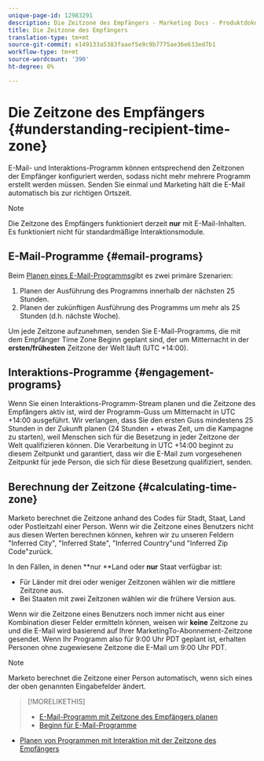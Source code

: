 ```yaml
---
unique-page-id: 12983291
description: Die Zeitzone des Empfängers - Marketing Docs - Produktdokumentation
title: Die Zeitzone des Empfängers
translation-type: tm+mt
source-git-commit: e149133a5383faaef5e9c9b7775ae36e633ed7b1
workflow-type: tm+mt
source-wordcount: '390'
ht-degree: 0%

---
```



# Die Zeitzone des Empfängers {#understanding-recipient-time-zone}

E-Mail- und Interaktions-Programm können entsprechend den Zeitzonen der Empfänger konfiguriert werden, sodass nicht mehr mehrere Programm erstellt werden müssen. Senden Sie einmal und Marketing hält die E-Mail automatisch bis zur richtigen Ortszeit.

>[!NOTE]
>
>Die Zeitzone des Empfängers funktioniert derzeit **nur** mit E-Mail-Inhalten. Es funktioniert nicht für standardmäßige Interaktionsmodule.

## E-Mail-Programme {#email-programs}

Beim [Planen eines E-Mail-Programms](schedule-email-programs-with-recipient-time-zone.md)gibt es zwei primäre Szenarien:

1. Planen der Ausführung des Programms innerhalb der nächsten 25 Stunden.
1. Planen der zukünftigen Ausführung des Programms um mehr als 25 Stunden (d.h. nächste Woche).

Um jede Zeitzone aufzunehmen, senden Sie E-Mail-Programms, die mit dem Empfänger Time Zone Beginn geplant sind, der um Mitternacht in der **ersten/frühesten** Zeitzone der Welt läuft (UTC +14:00).

## Interaktions-Programme {#engagement-programs}

Wenn Sie einen Interaktions-Programm-Stream [](../../../../../product-docs/email-marketing/drip-nurturing/engagement-program-streams/set-stream-cadence/schedule-engagement-programs-with-recipient-time-zone.md) planen und die Zeitzone des Empfängers aktiv ist, wird der Programm-Guss um Mitternacht in UTC +14:00 ausgeführt. Wir verlangen, dass Sie den ersten Guss mindestens 25 Stunden in der Zukunft planen (24 Stunden + etwas Zeit, um die Kampagne zu starten), weil Menschen sich für die Besetzung in jeder Zeitzone der Welt qualifizieren können. Die Verarbeitung in UTC +14:00 beginnt zu diesem Zeitpunkt und garantiert, dass wir die E-Mail zum vorgesehenen Zeitpunkt für jede Person, die sich für diese Besetzung qualifiziert, senden.

## Berechnung der Zeitzone {#calculating-time-zone}

Marketo berechnet die Zeitzone anhand des Codes für Stadt, Staat, Land oder Postleitzahl einer Person. Wenn wir die Zeitzone eines Benutzers nicht aus diesen Werten berechnen können, kehren wir zu unseren Feldern &quot;Inferred City&quot;, &quot;Inferred State&quot;, &quot;Inferred Country&quot;und &quot;Inferred Zip Code&quot;zurück.

In den Fällen, in denen **nur **Land oder **nur** Staat verfügbar ist:

* Für Länder mit drei oder weniger Zeitzonen wählen wir die mittlere Zeitzone aus.
* Bei Staaten mit zwei Zeitzonen wählen wir die frühere Version aus.

Wenn wir die Zeitzone eines Benutzers noch immer nicht aus einer Kombination dieser Felder ermitteln können, weisen wir **keine** Zeitzone zu und die E-Mail wird basierend auf Ihrer MarketingTo-Abonnement-Zeitzone gesendet. Wenn Ihr Programm also für 9:00 Uhr PDT geplant ist, erhalten Personen ohne zugewiesene Zeitzone die E-Mail um 9:00 Uhr PDT.

>[!NOTE]
>
>Marketo berechnet die Zeitzone einer Person automatisch, wenn sich eines der oben genannten Eingabefelder ändert.

>[!MORELIKETHIS]
>
>* [E-Mail-Programm mit Zeitzone des Empfängers planen](schedule-email-programs-with-recipient-time-zone.md)
>* [Beginn für E-Mail-Programme](../../../../../product-docs/email-marketing/email-programs/email-program-actions/head-start-for-email-programs.md)

   >
   >
* [Planen von Programmen mit Interaktion mit der Zeitzone des Empfängers](../../../../../product-docs/email-marketing/drip-nurturing/engagement-program-streams/set-stream-cadence/schedule-engagement-programs-with-recipient-time-zone.md)

>



